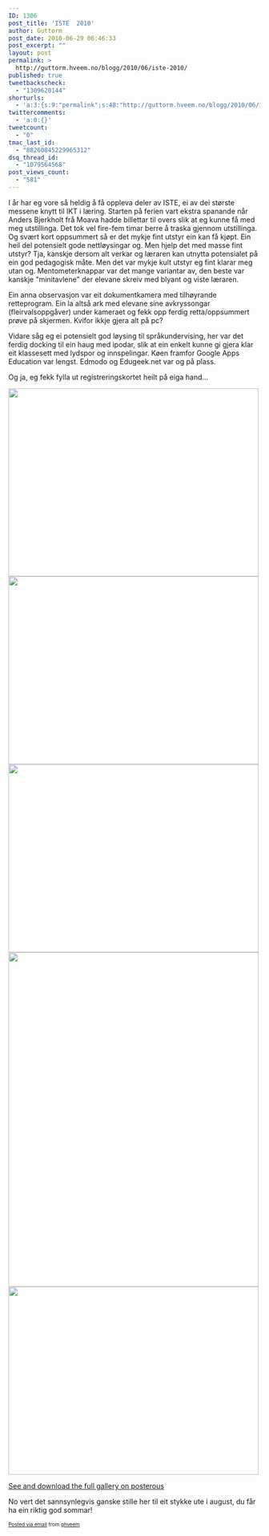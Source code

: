 ```yaml
---
ID: 1306
post_title: 'ISTE  2010'
author: Guttorm
post_date: 2010-06-29 06:46:33
post_excerpt: ""
layout: post
permalink: >
  http://guttorm.hveem.no/blogg/2010/06/iste-2010/
published: true
tweetbackscheck:
  - "1309620144"
shorturls:
  - 'a:3:{s:9:"permalink";s:48:"http://guttorm.hveem.no/blogg/2010/06/iste-2010/";s:7:"tinyurl";s:26:"http://tinyurl.com/5r5jwl5";s:4:"isgd";s:19:"http://is.gd/eTfAtW";}'
twittercomments:
  - 'a:0:{}'
tweetcount:
  - "0"
tmac_last_id:
  - "88260845229965312"
dsq_thread_id:
  - "1079564568"
post_views_count:
  - "581"
---
```

<div class='posterous_autopost'>I år har eg vore så heldig å få oppleva deler av ISTE, ei av dei største messene knytt til IKT i læring. Starten på ferien vart ekstra spanande når Anders Bjerkholt frå Moava hadde billettar til overs slik at eg kunne få med meg utstillinga. Det tok vel fire-fem timar berre å traska gjennom utstillinga. Og svært kort oppsummert så er det mykje fint utstyr ein kan få kjøpt. Ein heil del potensielt gode nettløysingar og. Men hjelp det med masse fint utstyr? Tja, kanskje dersom alt verkar og læraren kan utnytta potensialet på ein god pedagogisk måte. Men det var mykje kult utstyr eg fint klarar meg utan og. Mentometerknappar var det mange variantar av, den beste var kanskje "minitavlene" der elevane skreiv med blyant og viste læraren. <p /> Ein anna observasjon var eit dokumentkamera med tilhøyrande retteprogram. Ein la altså ark med elevane sine avkryssongar (fleirvalsoppgåver) under kameraet og fekk opp ferdig retta/oppsummert prøve på skjermen. Kvifor ikkje gjera alt på pc? <p /> Vidare såg eg ei potensielt god løysing til språkundervising, her var det ferdig docking til ein haug med ipodar, slik at ein enkelt kunne gi gjera klar eit klassesett med lydspor og innspelingar. Køen framfor Google Apps Education var lengst. Edmodo og Edugeek.net var og på plass. <p /> Og ja, eg fekk fylla ut registreringskortet heilt på eiga hand...<p><a href='http://posterous.com/getfile/files.posterous.com/ghveem/lfr79EceY76lfJHPYaE2hliwczs6oV7aFHIN0N1JZGjU11N75awDHNonvAsE/bilde_5.png'><img src="http://posterous.com/getfile/files.posterous.com/ghveem/92sQwG6TROOMqpqC9Vh3ujDef8NeHvHF4AulXqyrwpHsADi3A99dMClevxqC/bilde_5.png.scaled.500.jpg" width="500" height="375"/></a> <a href='http://posterous.com/getfile/files.posterous.com/ghveem/Dt1ERIiIzFj7Okhn9eRHKCprwhywC5GyeenZjw4AypizMzkXB5IIn8HWJSqL/bilde_1.jpg.scaled.1000.jpg'><img src="http://posterous.com/getfile/files.posterous.com/ghveem/TwkXZFF3seewhqXagE3yLndUotdJvHD5kMEKVv7AvDyGkm2fKAbEBq6kPdQ1/bilde_1.jpg.scaled.500.jpg" width="500" height="375"/></a> <a href='http://posterous.com/getfile/files.posterous.com/ghveem/td9TTJ2VLNsO0CvNaH5WBAM2UznBRmDuWlNKB54NgcnTYPpdOpIgmW9M97sk/bilde_2.jpg.scaled.1000.jpg'><img src="http://posterous.com/getfile/files.posterous.com/ghveem/5uOUjVcyi8m0D3QkLtgpUAaTKVgnBIvXni9RmQWQXAyprTu6zcl6cpnPBGEO/bilde_2.jpg.scaled.500.jpg" width="500" height="375"/></a> <a href='http://posterous.com/getfile/files.posterous.com/ghveem/c3JGKDsqJjiwPYWesnOCtFzTORgiydhdqrBDpveUsa9XE7ZMi05OCkBSRj5A/bilde_3.jpg.scaled.1000.jpg'><img src="http://posterous.com/getfile/files.posterous.com/ghveem/RAtDagkTOGVeOVmSrZGC8Mir7cu6YViEk1cjGodyHsKKXeIWvTqivleLqy7R/bilde_3.jpg.scaled.500.jpg" width="500" height="667"/></a> <a href='http://posterous.com/getfile/files.posterous.com/ghveem/yQLjGwfCqWJ9CoTTm4ZPSyKzV9KzbvhaZuCCisnunrIpb4CfQTz5WzOTtFgc/bilde_4.jpg.scaled.1000.jpg'><img src="http://posterous.com/getfile/files.posterous.com/ghveem/Tg8nE9SrfyJSPGb86ycnK2S5VK0fGRpzk4jR6ASjTBsOuAVNij1FOGjAAPt4/bilde_4.jpg.scaled.500.jpg" width="500" height="375"/></a> <div><a href='http://ghveem.posterous.com/iste-2010-1'>See and download the full gallery on posterous</a></div></p><p>No vert det sannsynlegvis ganske stille her til eit stykke ute i august, du får ha ein riktig god sommar! <br /></p>      <p style="font-size: 10px;">  <a href="http://posterous.com">Posted via email</a>   from <a href="http://ghveem.posterous.com/iste-2010-1">ghveem</a>  </p>  </div>